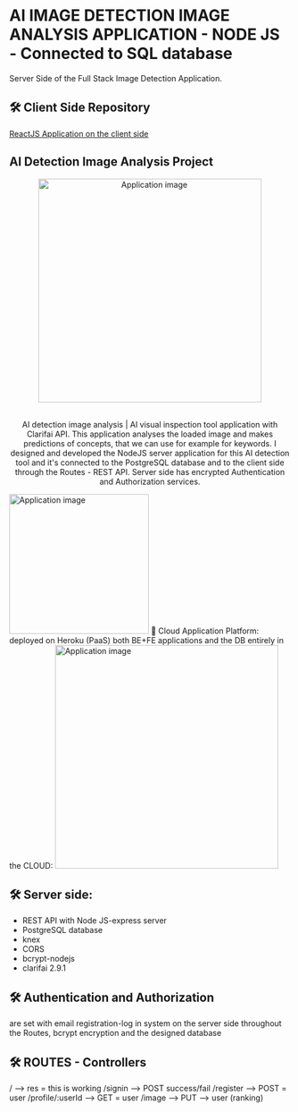 # AI IMAGE DETECTION IMAGE ANALYSIS APPLICATION - NODE JS - Connected to SQL database

 Server Side of the Full Stack Image Detection Application.
 ## 🛠 Client Side Repository
<a href="https://github.com/vargaae/image-detect-app" target="_blank"> ReactJS Application on the client side</a>
## AI Detection Image Analysis Project
<div align="center">
  <img alt="Application image" src="https://cssh.northeastern.edu/informationethics/wp-content/uploads/sites/44/2020/07/ai@2x.png" width="400" />
</div>
<br>
<p align="center">
AI detection image analysis | AI visual inspection tool
application with Clarifai API.
This application analyses the loaded image and makes predictions of concepts, that we can use for example for keywords. I designed and developed the NodeJS server application for this AI detection tool and it's connected to the PostgreSQL database and to the client side through the Routes - REST API. Server side has encrypted Authentication and Authorization services.
</p>
<img alt="Application image" src="https://www.clarifai.com/hs-fs/hubfs/logo/Clarifai/clarifai-740x150.png?width=120&name=clarifai-740x150.png" width="250" />
 🚀 Cloud Application Platform: deployed on Heroku (PaaS) 
both BE+FE applications and the DB entirely in the CLOUD:
<img alt="Application image" src="https://blackdeerdev.com/wp-content/uploads/2021/02/Heroku.png" width="400" />

## 🛠 Server side: 
- REST API with Node JS-express server
- PostgreSQL database
- knex
- CORS
- bcrypt-nodejs
- clarifai 2.9.1

## 🛠 Authentication and Authorization 
are set with email registration-log in system on the server side throughout the Routes, bcrypt encryption and the designed database

## 🛠 ROUTES - Controllers

/ --> res = this is working
/signin --> POST success/fail
/register --> POST = user
/profile/:userId --> GET = user
/image --> PUT --> user (ranking)